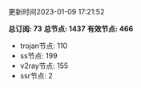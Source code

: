 更新时间2023-01-09 17:21:52

**总订阅: 73**
**总节点: 1437**
**有效节点: 466**
- trojan节点: 110
- ss节点: 199
- v2ray节点: 155
- ssr节点: 2
